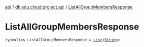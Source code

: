 [api](../index.md) / [dk.sdu.cloud.project.api](index.md) / [ListAllGroupMembersResponse](./-list-all-group-members-response.md)

# ListAllGroupMembersResponse

`typealias ListAllGroupMembersResponse = `[`List`](https://kotlinlang.org/api/latest/jvm/stdlib/kotlin.collections/-list/index.html)`<`[`String`](https://kotlinlang.org/api/latest/jvm/stdlib/kotlin/-string/index.html)`>`